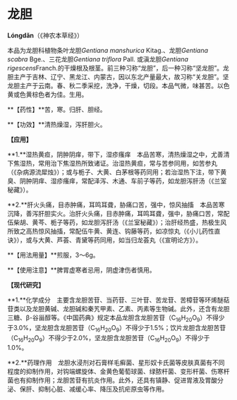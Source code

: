 # 龙胆

**Lóngdǎn**（《神农本草经》）

本品为龙胆科植物条叶龙胆*Gentiana manshurica* Kitag.、龙胆*Gentiana scabra* Bge.、三花龙胆*Gentiana triflora* Pall. 或滇龙胆*Gentiana rigescens*Franch.的干燥根及根茎。前三种习称“龙胆”，后一种习称“坚龙胆”。龙胆主产于吉林、辽宁、黑龙江、内蒙古，因以东北产量最大，故习称“关龙胆”。坚龙胆主产于云南。春、秋二季采挖，洗净，干燥，切段。本品气微，味甚苦。以色黄或色黄棕色者为佳。生用。

**【药性】**苦，寒。归肝、胆经。

**【功效】**清热燥湿，泻肝胆火。

**【应用】**

**1.**湿热黄疸，阴肿阴痒，带下，湿疹瘙痒　本品苦寒，清热燥湿之中，尤善清下焦湿热，常用治下焦湿热所致诸证。治湿热黄疸，常与苦参同用，如苦参丸（《杂病源流犀烛》）；或与栀子、大黄、白茅根等药同用；若治湿热下注，带下黄臭、阴肿阴痒、湿疹瘙痒，常配泽泻、木通、车前子等药，如龙胆泻肝汤（《兰室秘藏》）。

**2.**肝火头痛，目赤肿痛，耳鸣耳聋，胁痛口苦，强中，惊风抽搐　本品苦寒沉降，善泻肝胆实火。治肝火头痛，目赤肿痛，耳鸣耳聋，强中，胁痛口苦，常配伍柴胡、黄芩、栀子等药，如龙胆泻肝汤（《兰室秘藏》）；治肝经热盛，热极生风所致之高热惊风抽搐，常配伍牛黄、黄连、钩藤等药，如凉惊丸（《小儿药性直诀》），或与大黄、芦荟、青黛等药同用，如当归龙荟丸（《宣明论方》）。

**【用法用量】**煎服，3～6g。

**【使用注意】**脾胃虚寒者忌用，阴虚津伤者慎用。

**【现代研究】**

**1.**化学成分　主要含龙胆苦苷、当药苷、三叶苷、苦龙苷、苦樟苷等环烯醚萜苷类以及龙胆黄碱、龙胆碱和秦艽甲素、乙素、丙素等生物碱。此外，还含有龙胆三糖、β-谷甾醇等。《中国药典》规定本品龙胆含龙胆苦苷（C<sub>16</sub>H<sub>20</sub>O<sub>9</sub>）不得少于3.0%，坚龙胆含龙胆苦苷（C<sub>16</sub>H<sub>20</sub>O<sub>9</sub>）不得少于1.5%；饮片龙胆含龙胆苦苷（C<sub>16</sub>H<sub>20</sub>O<sub>9</sub>）不得少于2.0%，坚龙胆含龙胆苦苷（C<sub>16</sub>H<sub>20</sub>O<sub>9</sub>）不得少于1.0%。

**2.**药理作用　龙胆水浸剂对石膏样毛癣菌、星形奴卡氏菌等皮肤真菌有不同程度的抑制作用，对钩端螺旋体、金黄色葡萄球菌、绿脓杆菌、变形杆菌、伤寒杆菌也有抑制作用；龙胆苦苷有抗炎作用。此外，还具有镇静、促进胃液及胃酸分泌、保肝、抑制心脏、减缓心率、降压及抗疟原虫等作用。